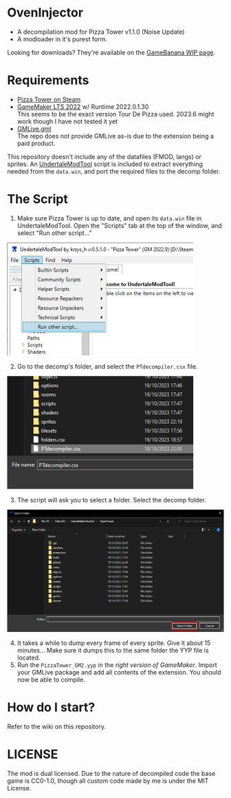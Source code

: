 # OvenInjector
- A decompilation mod for Pizza Tower v1.1.0 (Noise Update)
- A modloader in it's purest form.

Looking for downloads? They're available on the [GameBanana WIP page](https://gamebanana.com/wips/84115).

# Requirements
- [Pizza Tower on Steam](https://store.steampowered.com/app/2231450/Pizza_Tower/)
- [GameMaker LTS 2022](https://gms.yoyogames.com/GameMaker-Installer-2022.0.1.31.exe) w/ Runtime 2022.0.1.30 <br/>
This seems to be the exact version Tour De Pizza used. 2023.6 might work though I have not tested it yet
- [GMLive.gml](https://yellowafterlife.itch.io/gamemaker-live) <br/>
The repo does not provide GMLive as-is due to the extension being a paid product.

This repository doesn't include any of the datafiles (FMOD, langs) or sprites. An [UndertaleModTool](https://github.com/krzys-h/UndertaleModTool/releases) script is included to extract everything needed from the `data.win`, and port the required files to the decomp folder.

# The Script

1. Make sure Pizza Tower is up to date, and open its `data.win` file in UndertaleModTool. Open the "Scripts" tab at the top of the window, and select "Run other script..."

<img src="github/guide1.png">

2. Go to the decomp's folder, and select the `PTdecompiler.csx` file.

<img src="github/guide2.png">

3. The script will ask you to select a folder. Select the decomp folder.

<img src="github/guide3.png">

4. It takes a while to dump every frame of every sprite. Give it about 15 minutes... Make sure it dumps this to the same folder the YYP file is located.
5. Run the `PizzaTower_GM2.yyp` in the *right version of GameMaker*. Import your GMLive package and add all contents of the extension. You should now be able to compile.

# How do I start?

Refer to the wiki on this repository.

# LICENSE

The mod is dual licensed. Due to the nature of decompiled code the base game is CC0-1.0, though all custom code made by me is under the MIT License. 
